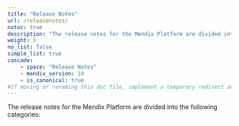 ```yaml
---
title: "Release Notes"
url: /releasenotes/
notoc: true
description: "The release notes for the Mendix Platform are divided into various product categories and versions."
weight: 5
no_list: false
simple_list: true
cascade:
    - space: "Release Notes"
    - mendix_version: 10
    - is_canonical: true
#If moving or renaming this doc file, implement a temporary redirect and let the respective team know they should update the URL in the product. See Mapping to Products for more details.
---
```


The release notes for the Mendix Platform are divided into the following categories:
